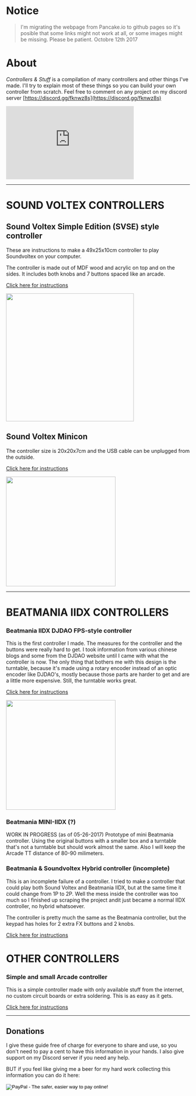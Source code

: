 <link rel="apple-touch-icon" sizes="180x180" href="/apple-touch-icon.png">
<link rel="icon" type="image/png" sizes="32x32" href="/favicon-32x32.png">
<link rel="icon" type="image/png" sizes="16x16" href="/favicon-16x16.png">
<link rel="manifest" href="/manifest.json">
<meta name="theme-color" content="#ffffff">

# Notice

>I'm migrating the webpage from Pancake.io to github pages so it's posible that some links might not work at all, or some images might be missing. Please be patient.
>Octobre 12th 2017


# About

*Controllers & Stuff* is a compilation of many controllers and other things I've made. 
I'll try to explain most of these things so you can build your own controller from scratch. 
Feel free to comment on any project on my discord server [https://discord.gg/fknwz8s](https://discord.gg/fknwz8s)

<iframe src="https://discordapp.com/widget?id=101851954677837824&theme=dark" width="350" height="200" allowtransparency="true" frameborder="0"></iframe>

----------
<script async src="//pagead2.googlesyndication.com/pagead/js/adsbygoogle.js"></script>
<script>
  (adsbygoogle = window.adsbygoogle || []).push({
    google_ad_client: "ca-pub-8300362063942355",
    enable_page_level_ads: true
  });
</script>

# SOUND VOLTEX CONTROLLERS

## Sound Voltex Simple Edition (SVSE) style controller

These are instructions to make a 49x25x10cm controller to play Soundvoltex on your computer.

The controller is made out of MDF wood and acrylic on top and on the sides. It includes both knobs and 7 buttons spaced like an arcade.

[Click here for instructions](http://consandstuff.github.io/rhythmcons/sound-voltex/sdvx-normal)

<img style='width: 350px' src='http://i.imgur.com/JQ6FD6F.jpg'></img> 

## Sound Voltex Minicon

The controller size is 20x20x7cm and the USB cable can be unplugged from the outside.

[Click here for instructions](http://consandstuff.github.io/rhythmcons/sound-voltex/sdvx-minicon)

<img style='width: 300px' src='http://i.imgur.com/ThOg59V.png'></img>

----------


# BEATMANIA IIDX CONTROLLERS

### Beatmania IIDX DJDAO FPS-style controller

This is the first controller I made. The measures for the controller and the buttons were really hard to get. I took information from various chinese blogs and some from the DJDAO website until I came with what the controller is now. The only thing that bothers me with this design is the turntable, because it's made using a rotary encoder instead of an optic encoder like DJDAO's, mostly because those parts are harder to get and are a little more expensive. Still, the turntable works great.

[Click here for instructions](http://consandstuff.github.io/rhythmcons/beatmania-iidx/iidx-small)


<img style='width: 300px' src='http://consandstuff.pancakeapps.com/IMG/IIDX.png'></img>

### Beatmania MINI-IIDX (?)

WORK IN PROGRESS (as of 05-26-2017)
Prototype of mini Beatmania controller. Using the original buttons with a smaller box and a turntable that's not a turntable but should work almost the same. Also I will keep the Arcade TT distance of 80-90 milimeters.

### Beatmania & Soundvoltex Hybrid controller (incomplete)

This is an incomplete failure of a controller. I tried to make a controller that could play both Sound Voltex and Beatmania IIDX, but at the same time it could change from 1P to 2P. Well the mess inside the controller was too much so I finished up scraping the project andit just became a normal IIDX controller, no hybrid whatsoever.

The controller is pretty much the same as the Beatmania controller, but the keypad has holes for 2 extra FX buttons and 2 knobs.

[Click here for instructions](http://consandstuff.github.io/rhythmcons/beatmania-iidx/iidx-hybrid)


# OTHER CONTROLLERS

### Simple and small Arcade controller

This is a simple controller made with only available stuff from the internet, no custom circuit boards or extra soldering. This is as easy as it gets.

[Click here for instructions](http://consandstuff.github.io/othercons/arcade-con)

----------

## Donations

I give these guide free of charge for everyone to share and use, so you don't need to pay a cent to have this information in your hands. I also give support on my Discord server if you need any help.

BUT if you feel like giving me a beer for my hard work collecting this information you can do it here:
<form action="https://www.paypal.com/cgi-bin/webscr" method="post" target="_top">
<input type="hidden" name="cmd" value="_s-xclick">
<input type="hidden" name="hosted_button_id" value="ULNDLKTWFE8HC">
<input type="image" src="https://www.paypalobjects.com/en_US/i/btn/btn_donate_LG.gif" border="0" name="submit" alt="PayPal - The safer, easier way to pay online!">
<img alt="" border="0" src="https://www.paypalobjects.com/es_XC/i/scr/pixel.gif" width="1" height="1">
</form>


<!-- Global site tag (gtag.js) - Google Analytics -->
<script async src="https://www.googletagmanager.com/gtag/js?id=UA-107694000-1"></script>
<script>
  window.dataLayer = window.dataLayer || [];
  function gtag(){dataLayer.push(arguments);}
  gtag('js', new Date());

  gtag('config', 'UA-107694000-1');
</script>



                                
